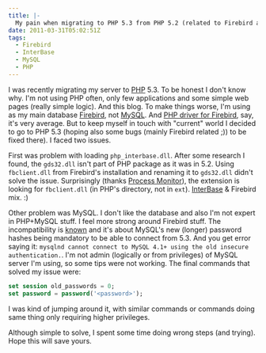 ```yaml
---
title: |-
  My pain when migrating to PHP 5.3 from PHP 5.2 (related to Firebird and MySQL)
date: 2011-03-31T05:02:51Z
tags:
  - Firebird
  - InterBase
  - MySQL
  - PHP
---
```

I was recently migrating my server to [PHP][1] 5.3. To be honest I don't know why. I'm not using PHP often, only few applications and some simple web pages (really simple logic). And this blog. To make things worse, I'm using as my main database [Firebird][2], not [MySQL][3]. And [PHP driver for Firebird][4], say, it's very average. But to keep myself in touch with "current" world I decided to go to PHP 5.3 (hoping also some bugs (mainly Firebird related ;)) to be fixed there). I faced two issues.

First was problem with loading `php_interbase.dll`. After some research I found, the `gds32.dll` isn't part of PHP package as it was in 5.2. Using `fbclient.dll` from Firebird's installation and renaming it to `gds32.dll` didn't solve the issue. Surprisingly (thanks [Process Monitor][5]), the extension is looking for `fbclient.dll` (in PHP's directory, not in `ext`). [InterBase][6] & Firebird mix. :)

Other problem was MySQL. I don't like the database and also I'm not expert in PHP+MySQL stuff. I feel more strong around Firebird stuff. The incompatibility is [known][7] and it's about MySQL's new (longer) password hashes being mandatory to be able to connect from 5.3. And you get error saying it: `mysqlnd cannot connect to MySQL 4.1+ using the old insecure authentication.`. I'm not admin (logically or from privileges) of MySQL server I'm using, so some tips were not working. The final commands that solved my issue were:

```sql
set session old_passwords = 0;
set password = password('<password>');
```

I was kind of jumping around it, with similar commands or commands doing same thing only requiring higher privileges.

Although simple to solve, I spent some time doing wrong steps (and trying). Hope this will save yours.

[1]: http://www.php.net
[2]: http://www.firebirdsql.org
[3]: http://www.mysql.com
[4]: http://php.net/manual/en/book.ibase.php
[5]: http://technet.microsoft.com/en-us/sysinternals/bb896645
[6]: http://www.embarcadero.com/products/interbase
[7]: http://php.net/manual/en/migration53.incompatible.php